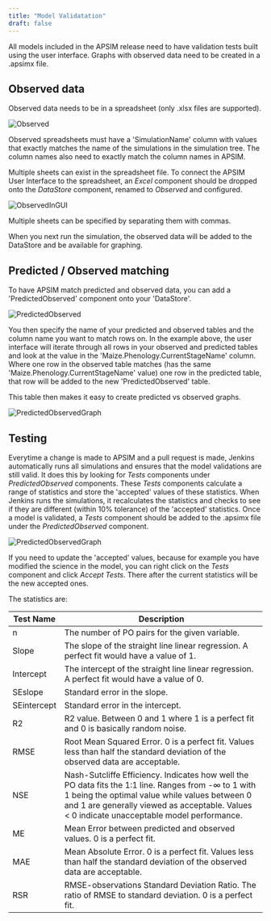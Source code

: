 ```yaml
---
title: "Model Validatation"
draft: false
---
```


All models included in the APSIM release need to have validation tests built using the user interface. Graphs with observed data need to be created in a .apsimx file. 


## Observed data
Observed data needs to be in a spreadsheet (only .xlsx files are supported).

![Observed](/images/Development.ModelValidation.Observed.png)

Observed spreadsheets must have a 'SimulationName' column with values that exactly matches the name of the simulations in the simulation tree. The column names also need to exactly match the column names in APSIM.

Multiple sheets can exist in the spreadsheet file. To connect the APSIM User Interface to the spreadsheet, an *Excel* component should be dropped onto the *DataStore* component, renamed to *Observed* and configured.

![ObservedInGUI](/images/Development.ModelValidation.ObservedInGUI.png)

Multiple sheets can be specified by separating them with commas.

When you next run the simulation, the observed data will be added to the DataStore and be available for graphing.

## Predicted / Observed matching

To have APSIM match predicted and observed data, you can add a 'PredictedObserved' component onto your 'DataStore'. 

![PredictedObserved](/images/Development.ModelValidation.PredictedObserved.png)

You then specify the name of your predicted and observed tables and the column name you want to match rows on. In the example above, the user interface will iterate through all rows in your observed and predicted tables and look at the value in the 'Maize.Phenology.CurrentStageName' column. Where one row in the observed table matches (has the same 'Maize.Phenology.CurrentStageName' value) one row in the predicted table, that row will be added to the new 'PredictedObserved' table.

This table then makes it easy to create predicted vs observed graphs.

![PredictedObservedGraph](/images/Development.ModelValidation.PredictedObservedGraph.png)

## Testing

Everytime a change is made to APSIM and a pull request is made, Jenkins automatically runs all simulations and ensures that the model validations are still valid. It does this by looking for *Tests* components under *PredictedObserved* components. These *Tests* components calculate a range of statistics and store the 'accepted' values of these statistics. When Jenkins runs the simulations, it recalculates the statistics and checks to see if they are different (within 10% tolerance) of the 'accepted' statistics. Once a model is validated, a *Tests* component should be added to the .apsimx file under the *PredictedObserved* component.

![PredictedObservedGraph](/images/Development.ModelValidation.Tests.png)

If you need to update the 'accepted' values, because for example you have modified the science in the model, you can right click on the *Tests* component and click *Accept Tests*. There after the current statistics will be the new accepted ones.

The statistics are:


Test Name    | Description
------------ | -----------
 n	         | The number of PO pairs for the given variable.
 Slope       |	The slope of the straight line linear regression. A perfect fit would have a value of 1.
 Intercept   |	The intercept of the straight line linear regression. A perfect fit would have a value of 0.
 SEslope     |	Standard error in the slope.
 SEintercept | Standard error in the intercept.
 R2	         | R2 value. Between 0 and 1 where 1 is a perfect fit and 0 is basically random noise. 
 RMSE        | Root Mean Squared Error. 0 is a perfect fit. Values less than half the standard deviation of the observed data are acceptable.
 NSE         | Nash-Sutcliffe Efficiency. Indicates how well the PO data fits the 1:1 line. Ranges from -∞ to 1 with 1 being the optimal value while values  between 0 and 1 are generally viewed as acceptable. Values < 0 indicate unacceptable model performance.
 ME	         | Mean Error between predicted and observed values. 0 is a perfect fit.
 MAE         | Mean Absolute Error. 0 is a perfect fit. Values less than half the standard deviation of the observed data are acceptable.
 RSR         | RMSE-observations Standard Deviation Ratio. The ratio of RMSE to standard deviation. 0 is a perfect fit.
